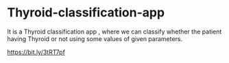 # Thyroid-classification-app
It is a Thyroid classification app , where we can classify whether the patient having Thyroid or not using some values of given parameters.

https://bit.ly/3tRT7pf

